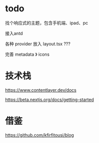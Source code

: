 # todo



找个响应式的主题，包含手机端、ipad、pc


接入antd

各种 provider 放入 layout.tsx  ???

完善 metadata 》 icons



# 技术栈

https://www.contentlayer.dev/docs

https://beta.nextjs.org/docs/getting-started


# 借鉴

https://github.com/kfirfitousi/blog
